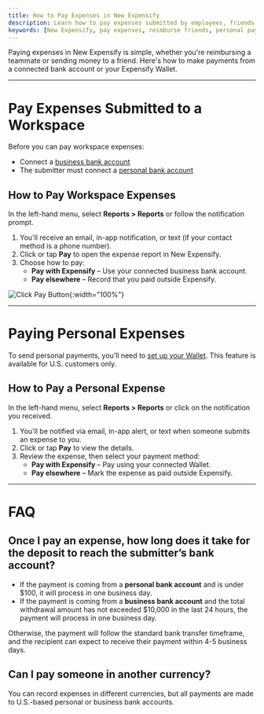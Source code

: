 ```yaml
---
title: How to Pay Expenses in New Expensify
description: Learn how to pay expenses submitted by employees, friends, or family using New Expensify.
keywords: [New Expensify, pay expenses, reimburse friends, personal payments, pay with Expensify, expense approval]
---
```

<div id="new-expensify" markdown="1">

Paying expenses in New Expensify is simple, whether you're reimbursing a teammate or sending money to a friend. Here's how to make payments from a connected bank account or your Expensify Wallet.

---

# Pay Expenses Submitted to a Workspace
Before you can pay workspace expenses:

- Connect a [business bank account](https://help.expensify.com/articles/new-expensify/expenses-and-payments/Connect-a-Business-Bank-Account)
- The submitter must connect a [personal bank account](https://help.expensify.com/articles/new-expensify/expenses-and-payments/Connect-a-Personal-Bank-Account)

## How to Pay Workspace Expenses

In the left-hand menu, select **Reports > Reports** or follow the notification prompt.

1. You'll receive an email, in-app notification, or text (if your contact method is a phone number).
2. Click or tap **Pay** to open the expense report in New Expensify.
3. Choose how to pay:
   - **Pay with Expensify** – Use your connected business bank account.
   - **Pay elsewhere** – Record that you paid outside Expensify.

![Click Pay Button]({{site.url}}/assets/images/Reports_PayExpense_02.png){:width="100%"}

---

# Paying Personal Expenses

To send personal payments, you’ll need to [set up your Wallet](https://help.expensify.com/articles/new-expensify/expenses-and-payments/Set-up-your-wallet). This feature is available for U.S. customers only.

## How to Pay a Personal Expense

In the left-hand menu, select **Reports > Reports** or click on the notification you received.

1. You'll be notified via email, in-app alert, or text when someone submits an expense to you.
2. Click or tap **Pay** to view the details.
3. Review the expense, then select your payment method:
   - **Pay with Expensify** – Pay using your connected Wallet.
   - **Pay elsewhere** – Mark the expense as paid outside Expensify.

---

# FAQ

## Once I pay an expense, how long does it take for the deposit to reach the submitter’s bank account?

- If the payment is coming from a **personal bank account** and is under $100, it will process in one business day. 
- If the payment is coming from a **business bank account** and the total withdrawal amount has not exceeded $10,000 in the last 24 hours, the payment will process in one business day. 

Otherwise, the payment will follow the standard bank transfer timeframe, and the recipient can expect to receive their payment within 4-5 business days. 

## Can I pay someone in another currency?

You can record expenses in different currencies, but all payments are made to U.S.-based personal or business bank accounts.

</div>
